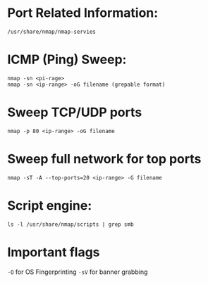 # Port Related Information:
```
/usr/share/nmap/nmap-servies
```

# ICMP (Ping) Sweep:
```
nmap -sn <pi-rage>
nmap -sn <ip-range> -oG filename (grepable format)
```

# Sweep TCP/UDP ports
```
nmap -p 80 <ip-range> -oG filename
```

# Sweep full network for top ports
```
nmap -sT -A --top-ports=20 <ip-range> -G filename
```

# Script engine:
```
ls -l /usr/share/nmap/scripts | grep smb
```

# Important flags
`-O` for OS Fingerprinting
`-sV` for banner grabbing
